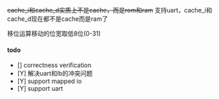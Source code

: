 ~~cache_i和cache_d实质上不是cache，而是rom和ram~~
支持uart，cache_i和cache_d现在都不是cache而是ram了  

移位运算移动的位宽取低8位(0-31)  

#### todo

- [] correctness verification
- [Y] 解决uart和lb的冲突问题
- [Y] support mapped io
- [Y] support uart
